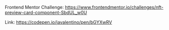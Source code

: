Frontend Mentor Challenge: https://www.frontendmentor.io/challenges/nft-preview-card-component-SbdUL_w0U

Link: https://codepen.io/javalentino/pen/bGYXwRV
